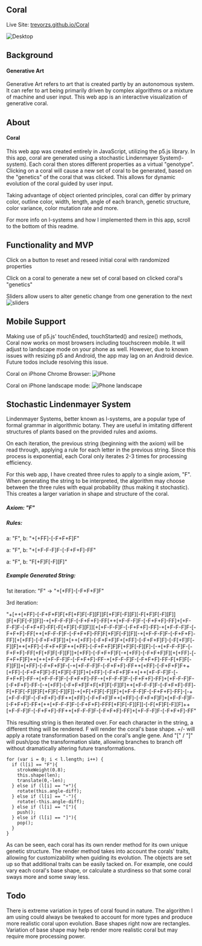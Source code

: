 ## Coral
Live Site: [trevorzs.github.io/Coral](trevorzs.github.io/Coral)  

![Desktop](readme_images/tscreenshot1.png)

## Background
#### Generative Art
Generative Art refers to art that is created partly by an autonomous system. It can refer to art being primarily driven by complex algorithms or a mixture of machine and user input. This web app is an interactive visualization of generative coral.

## About
#### Coral
This web app was created entirely in JavaScript, utilizing the p5.js library. In this app, coral are generated using a stochastic Lindenmayer System(l-system). Each coral then stores different properties as a virtual "genotype". Clicking on a coral will cause a new set of coral to be generated, based on the "genetics" of the coral that was clicked. This allows for dynamic evolution of the coral guided by user input.

Taking advantage of object oriented principles, coral can differ by primary color, outline color, width, length, angle of each branch, genetic structure, color variance, color mutation rate and more.

For more info on l-systems and how I implemented them in this app, scroll to the bottom of this readme.

## Functionality and MVP
Click on a button to reset and reseed initial coral with randomized properties

Click on a coral to generate a new set of coral based on clicked coral's "genetics"

Sliders allow users to alter genetic change from one generation to the next
![sliders](readme_images/tscreenshot2.png)

## Mobile Support
Making use of p5.js' touchEnded, touchStarted() and resize() methods, Coral now works on most browsers including touchscreen mobile. It will adjust to landscape mode on your phone as well. However, due to known issues with resizing p5 and Android, the app may lag on an Android device. Future todos include resolving this issue.

Coral on iPhone Chrome Browser:
![iPhone](readme_images/screenshot2.jpg)

Coral on iPhone landscape mode:
![iPhone landscape](readme_images/tscreenshot4.jpg)

## Stochastic Lindenmayer System
Lindenmayer Systems, better known as l-systems, are a popular type of formal grammar in algorithmic botany. They are useful in imitating different structures of plants based on the provided rules and axioms.

On each iteration, the previous string (beginning with the axiom) will be read through, applying a rule for each letter in the previous string. Since this process is exponential, each Coral only iterates 2-3 times for processing efficiency.

For this web app, I have created three rules to apply to a single axiom, "F". When generating the string to be interpreted, the algorithm may choose between the three rules with equal probability (thus making it stochastic). This creates a larger variation in shape and structure of the coral.

##### Axiom: "F"

##### Rules:

a: "F",
b: "+[+FF]-[-F+F+F]F"

a: "F",
b: "+[+F-F-F]F-[-F+F+F]-FF"

a: "F",
b: "F[+F]F[-F][F]"

##### Example Generated String:

1st iteration:
"F" -> "+[+FF]-[-F+F+F]F"

3rd iteration:

 "+[++[+FF]-[-F+F+F]F[+F[+F]F[-F][F]]F[+F]F[-F][F][-F[+F]F[-F][F]][F[+F]F[-F][F]]-+[+F-F-F]F-[-F+F+F]-FF[++[+F-F-F]F-[-F+F+F]-FF]+[+F-F-F]F-[-F+F+F]-FF[-F[+F]F[-F][F]][+[+F-F-F]F-[-F+F+F]-FF]-+[+F-F-F]F-[-F+F+F]-FF[++[+F-F-F]F-[-F+F+F]-FF]F[+F]F[-F][F][-+[+F-F-F]F-[-F+F+F]-FF][+[+FF]-[-F+F+F]F]]+[++[+FF]-[-F+F+F]F+[+FF]-[-F+F+F]F]-[-F[+F]F[-F][F]++[+FF]-[-F+F+F]F++[+FF]-[-F+F+F]F]F[+F]F[-F][F]-[-+[+F-F-F]F-[-F+F+F]-FF[+F[+F]F[-F][F]]+[+FF]-[-F+F+F]F[-+[+FF]-[-F+F+F]F][+[+FF]-[-F+F+F]F]++[++[+F-F-F]F-[-F+F+F]-FF-+[+F-F-F]F-[-F+F+F]-FF-F[+F]F[-F][F]]+[+FF]-[-F+F+F]F-[-+[+F-F-F]F-[-F+F+F]-FF++[+FF]-[-F+F+F]F++[+FF]-[-F+F+F]F]-F[+F]F[-F][F]+[+FF]-[-F+F+F]F++[++[+F-F-F]F-[-F+F+F]-FF-+[+F-F-F]F-[-F+F+F]-FF-+[+F-F-F]F-[-F+F+F]-FF]+[+F-F-F]F-[-F+F+F]-FF-[-+[+FF]-[-F+F+F]F+F[+F]F[-F][F]++[+F-F-F]F-[-F+F+F]-FF]-F[+F]F[-F][F]F[+F]F[-F][F]]-+[+F[+F]F[-F][F]+[+F-F-F]F-[-F+F+F]-FF]-[-+[+F-F-F]F-[-F+F+F]-FF++[+FF]-[-F+F+F]F++[+FF]-[-F+F+F]F]+[+F-F-F]F-[-F+F+F]-FF+[++[+F-F-F]F-[-F+F+F]-FFF[+F]F[-F][F]]-[-F[+F]F[-F][F]++[+F-F-F]F-[-F+F+F]-FF++[+F-F-F]F-[-F+F+F]-FF]+[+F-F-F]F-[-F+F+F]-FF"

This resulting string is then iterated over. For each character in the string, a different thing will be rendered. F will render the coral's base shape. +/- will apply a rotate transformation based on the coral's angle gene. And "[" / "]" will push/pop the transformation slate, allowing branches to branch off without dramatically altering future transformations.

```
for (var i = 0; i < l.length; i++) {
  if (l[i] == "F"){
    strokeWeight(0.8);
    this.shape(len);
    translate(0,-len);
  } else if (l[i] == "+"){
    rotate(this.angle-diff);
  } else if (l[i] == "-"){
    rotate(-this.angle-diff);
  } else if (l[i] == "["){
    push();
  } else if (l[i] == "]"){
    pop();
  }
}
```

As can be seen, each coral has its own render method for its own unique genetic structure. The render method takes into account the corals' traits, allowing for customizability when guiding its evolution. The objects are set up so that additional traits can be easily tacked on. For example, one could vary each coral's base shape, or calculate a sturdiness so that some coral sways more and some sway less.


## Todo
There is extreme variation in types of coral found in nature. The algorithm I am using could always be tweaked to account for more types and produce more realistic coral upon evolution. Base shapes right now are rectangles. Variation of base shape may help render more realistic coral but may require more processing power.
